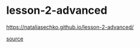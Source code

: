 # lesson-2-advanced

https://nataliasechko.github.io/lesson-2-advanced/

[source](https://www.youtube.com/watch?v=InAHYqvOB3c&t=110s)
